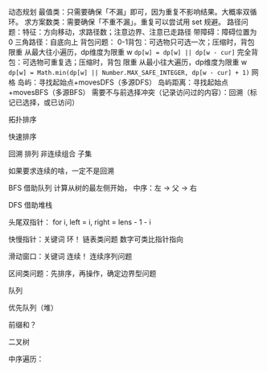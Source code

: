 动态规划
  最值类：只需要确保「不漏」即可，因为重复不影响结果。大概率双循环。
  求方案数类：需要确保「不重不漏」。重复可以尝试用 set 规避。
  路径问题：特征：方向移动，求路径数；注意边界、注意已走路径
    带障碍：障碍位置为 0 
    三角路径：自底向上
  背包问题：
    0-1背包：可选物只可选一次；压缩时，背包 限重 从最大往小遍历，dp维度为限重 w
      `dp[w] = dp[w] || dp[w - cur]`
    完全背包：可选物可重复选；压缩时，背包 限重 从最小往大遍历，dp维度为限重 w
      `dp[w] = Math.min(dp[w] || Number.MAX_SAFE_INTEGER, dp[w - cur] + 1)`
  网格
   岛屿：寻找起始点+movesDFS（多源DFS）
      岛屿距离：寻找起始点+movesBFS（多源BFS）
        需要不与前选择冲突（记录访问过的内容）：回溯（标记已选择，或已访问）

拓扑排序

快速排序

回溯
  排列
  非连续组合
  子集

如果要求连续的啥，一定不是回溯

BFS
  借助队列
  计算从树的最左侧开始，
  中序：左 -> 父 -> 右

DFS
  借助堆栈

头尾双指针：
  for i, left = i, right = lens - 1 - i

快慢指针：关键词 环！
  链表类问题
  数字可类比指针指向

滑动窗口：关键词 连续！
  连续序列问题

区间类问题：先排序，再操作，确定边界型问题

队列

优先队列（堆）

前缀和？

二叉树
  
  中序遍历：